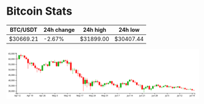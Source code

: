 # Bitcoin Stats

BTC/USDT|24h change|24h high|24h low|
|---|---|---|---|
|$30669.21|-2.67%|$31899.00|$30407.44|

<img src="./chart.svg">
